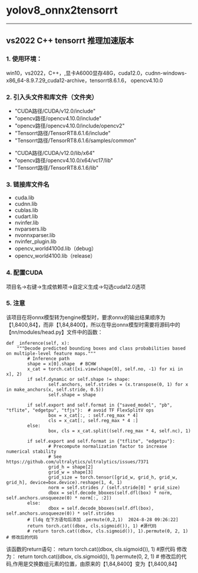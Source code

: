 # yolov8_onnx2tensorrt
---
## vs2022 C++  tensorrt 推理加速版本

### 1. 使用环境：
   win10，vs2022，C++，,显卡A6000显存48G，cuda12.0，cudnn-windows-x86_64-8.9.7.29_cuda12-archive，tensorrt8.6.1.6，
    opencv4.10.0

### 2. 引入头文件和库文件（文件夹）
   - "CUDA路径/CUDA/v12.0/include"
   - "opencv路径/opencv4.10.0/include"
   - "opencv路径/opencv4.10.0/include/opencv2"
   - "Tensorrt路径/TensorRT8.6.1.6/include"
   - "Tensorrt路径/TensorRT8.6.1.6/samples/common"
   
   + "CUDA路径/CUDA/v12.0/lib/x64"
   + "opencv路径/opencv4.10.0/x64/vc17/lib"
   + "Tensorrt路径/TensorRT8.6.1.6/lib"
   
### 3. 链接库文件名
   + cuda.lib
   + cudnn.lib
   + cublas.lib
   + cudart.lib
   + nvinfer.lib
   + nvparsers.lib
   + nvonnxparser.lib
   + nvinfer_plugin.lib
   + opencv_world4100d.lib（debug）
   + opencv_world4100.lib（release）
### 4. 配置CUDA
   项目名->右键->生成依赖项->自定义生成->勾选cuda12.0选项

### 5. 注意
   该项目在将onnx模型转为engine模型时，要求onnx的输出结果顺序为【1,8400,84】，而非【1,84,8400】，所以在导出onnx模型时需要将源码中的【nn/modules/head.py】文件中的函数：
   
   
	def _inference(self, x):
		"""Decode predicted bounding boxes and class probabilities based on multiple-level feature maps."""
        	# Inference path
        	shape = x[0].shape  # BCHW
        	x_cat = torch.cat([xi.view(shape[0], self.no, -1) for xi in x], 2)
        	if self.dynamic or self.shape != shape:
            		self.anchors, self.strides = (x.transpose(0, 1) for x in make_anchors(x, self.stride, 0.5))
            		self.shape = shape

        	if self.export and self.format in {"saved_model", "pb", "tflite", "edgetpu", "tfjs"}:  # avoid TF FlexSplitV ops
            		box = x_cat[:, : self.reg_max * 4]
            		cls = x_cat[:, self.reg_max * 4 :]
        	else:
            		box, cls = x_cat.split((self.reg_max * 4, self.nc), 1)

        	if self.export and self.format in {"tflite", "edgetpu"}:
            		# Precompute normalization factor to increase numerical stability
            		# See https://github.com/ultralytics/ultralytics/issues/7371
            		grid_h = shape[2]
            		grid_w = shape[3]
            		grid_size = torch.tensor([grid_w, grid_h, grid_w, grid_h], device=box.device).reshape(1, 4, 1)
            		norm = self.strides / (self.stride[0] * grid_size)
            		dbox = self.decode_bboxes(self.dfl(box) * norm, self.anchors.unsqueeze(0) * norm[:, :2])
        	else:
            		dbox = self.decode_bboxes(self.dfl(box), self.anchors.unsqueeze(0)) * self.strides
        	# [ldq 在下方语句后添加 .permute(0,2,1)  2024-8-28 09:26:22]
        	return torch.cat((dbox, cls.sigmoid()), 1) #源代码
        	# return torch.cat((dbox, cls.sigmoid()), 1).permute(0, 2, 1) # 修改后的代码 
	
	
 该函数的return语句：
 	return torch.cat((dbox, cls.sigmoid()), 1) #原代码
  	修改为：
   	return torch.cat((dbox, cls.sigmoid()), 1).permute(0, 2, 1) # 修改后的代码,作用是交换数组元素的位置，由原来的【1,84,8400】变为【1,8400,84】
  
